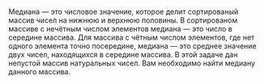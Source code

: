 Медиана — это числовое значение, которое делит сортированый массив чисел на нижнюю и верхнюю половины. В сортированом массиве с нечётным числом элементов медиана — это число в середине массива. Для массива с чётным числом элементов, где нет одного элемента точно посередине, медиана — это среднее значение двух чисел, находящихся в середине массива. В этой задаче дан непустой массив натуральных чисел. Вам необходимо найти медиану данного массива.
